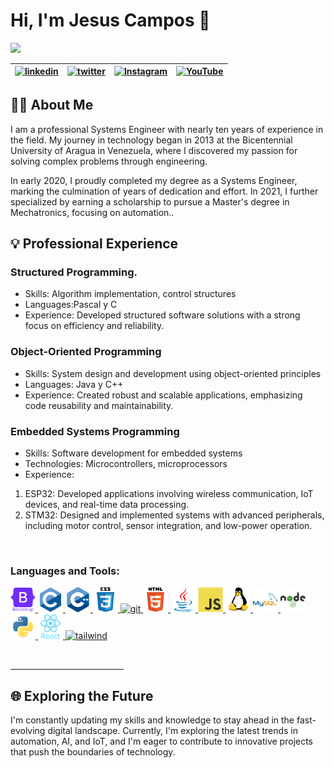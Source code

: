 # Hi, I'm Jesus Campos 👋
<img src="https://media.licdn.com/dms/image/C4D16AQEjJHjDwWBbrQ/profile-displaybackgroundimage-shrink_200_800/0/1652372050116?e=2147483647&v=beta&t=9cBE_XVr6W0Wv3EEs_ff0UB51jip0MZqYd07NzY6NZg">

| [![linkedin](https://img.shields.io/badge/linkedin-0A66C2?style=for-the-badge&logo=linkedin&logoColor=white)](https://www.linkedin.com/in/jesus-miguel-campos-correia-504b73138/) | [![twitter](https://img.shields.io/badge/twitter-1DA1F2?style=for-the-badge&logo=twitter&logoColor=white)](https://twitter.com/campos_soft) | [![Instagram](https://img.shields.io/badge/Instagram-983475?style=for-the-badge&logo=Instagram&logoColor=white)](https://www.instagram.com/campostechno) | [![YouTube](https://img.shields.io/badge/YouTube-ff2301?style=for-the-badge&logo=youtube&logoColor=white)](https://www.youtube.com/channel/UCXFmv1ZKrVCKUl_p1bi5AUQ) |
|---|---|---|---|

## 👨‍💻 About Me

I am a professional Systems Engineer with nearly ten years of experience in the field. My journey in technology began in 2013 at the Bicentennial University of Aragua in Venezuela, where I discovered my passion for solving complex problems through engineering.

In early 2020, I proudly completed my degree as a Systems Engineer, marking the culmination of years of dedication and effort. In 2021, I further specialized by earning a scholarship to pursue a Master's degree in Mechatronics, focusing on automation..

## 💡 Professional Experience

### Structured Programming.
- Skills: Algorithm implementation, control structures
- Languages:Pascal y C
- Experience: Developed structured software solutions with a strong focus on efficiency and reliability.
### Object-Oriented Programming
- Skills: System design and development using object-oriented principles
- Languages: Java y C++
- Experience: Created robust and scalable applications, emphasizing code reusability and maintainability.
### Embedded Systems Programming
- Skills: Software development for embedded systems
- Technologies: Microcontrollers, microprocessors
- Experience:
1) ESP32: Developed applications involving wireless communication, IoT devices, and real-time data processing.
2) STM32: Designed and implemented systems with advanced peripherals, including motor control, sensor integration, and low-power operation. 
<br>
<h3 align="left">Languages and Tools:</h3>
<p align="left"> <a href="https://getbootstrap.com" target="_blank" rel="noreferrer"> <img src="https://raw.githubusercontent.com/devicons/devicon/master/icons/bootstrap/bootstrap-plain-wordmark.svg" alt="bootstrap" width="40" height="40"/> </a> <a href="https://www.cprogramming.com/" target="_blank" rel="noreferrer"> <img src="https://raw.githubusercontent.com/devicons/devicon/master/icons/c/c-original.svg" alt="c" width="40" height="40"/> </a> <a href="https://www.w3schools.com/cpp/" target="_blank" rel="noreferrer"> <img src="https://raw.githubusercontent.com/devicons/devicon/master/icons/cplusplus/cplusplus-original.svg" alt="cplusplus" width="40" height="40"/> </a> <a href="https://www.w3schools.com/css/" target="_blank" rel="noreferrer"> <img src="https://raw.githubusercontent.com/devicons/devicon/master/icons/css3/css3-original-wordmark.svg" alt="css3" width="40" height="40"/> </a> <a href="https://git-scm.com/" target="_blank" rel="noreferrer"> <img src="https://www.vectorlogo.zone/logos/git-scm/git-scm-icon.svg" alt="git" width="40" height="40"/> </a> <a href="https://www.w3.org/html/" target="_blank" rel="noreferrer"> <img src="https://raw.githubusercontent.com/devicons/devicon/master/icons/html5/html5-original-wordmark.svg" alt="html5" width="40" height="40"/> </a> <a href="https://www.java.com" target="_blank" rel="noreferrer"> <img src="https://raw.githubusercontent.com/devicons/devicon/master/icons/java/java-original.svg" alt="java" width="40" height="40"/> </a> <a href="https://developer.mozilla.org/en-US/docs/Web/JavaScript" target="_blank" rel="noreferrer"> <img src="https://raw.githubusercontent.com/devicons/devicon/master/icons/javascript/javascript-original.svg" alt="javascript" width="40" height="40"/> </a> <a href="https://www.linux.org/" target="_blank" rel="noreferrer"> <img src="https://raw.githubusercontent.com/devicons/devicon/master/icons/linux/linux-original.svg" alt="linux" width="40" height="40"/> </a> <a href="https://www.mysql.com/" target="_blank" rel="noreferrer"> <img src="https://raw.githubusercontent.com/devicons/devicon/master/icons/mysql/mysql-original-wordmark.svg" alt="mysql" width="40" height="40"/> </a> <a href="https://nodejs.org" target="_blank" rel="noreferrer"> <img src="https://raw.githubusercontent.com/devicons/devicon/master/icons/nodejs/nodejs-original-wordmark.svg" alt="nodejs" width="40" height="40"/> </a> <a href="https://www.python.org" target="_blank" rel="noreferrer"> <img src="https://raw.githubusercontent.com/devicons/devicon/master/icons/python/python-original.svg" alt="python" width="40" height="40"/> </a> <a href="https://reactjs.org/" target="_blank" rel="noreferrer"> <img src="https://raw.githubusercontent.com/devicons/devicon/master/icons/react/react-original-wordmark.svg" alt="react" width="40" height="40"/> </a> <a href="https://tailwindcss.com/" target="_blank" rel="noreferrer"> <img src="https://www.vectorlogo.zone/logos/tailwindcss/tailwindcss-icon.svg" alt="tailwind" width="40" height="40"/> </a> </p><br>

<hr width="36%" <br>

## 🌐 Exploring the Future

I'm constantly updating my skills and knowledge to stay ahead in the fast-evolving digital landscape. Currently, I'm exploring the latest trends in automation, AI, and IoT, and I'm eager to contribute to innovative projects that push the boundaries of technology.

<!--
**Jesus2421/Jesus2421** is a ✨ _special_ ✨ repository because its `README.md` (this file) appears on your GitHub profile.

Here are some ideas to get you started:

- 🔭 I’m currently working on ...
- 🌱 I’m currently learning ...
- 👯 I’m looking to collaborate on ...
- 🤔 I’m looking for help with ...
- 💬 Ask me about ...
- 📫 How to reach me: ...
- 😄 Pronouns: ...
- ⚡ Fun fact: ...
-->
